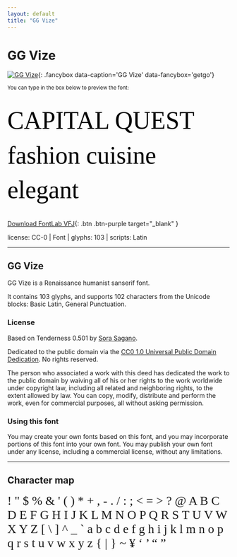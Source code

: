 ```yaml
---
layout: default
title: "GG Vize"
---
```


# GG Vize


[![GG Vize](../illustrations/vize.png)](../illustrations/vize.png){: .fancybox data-caption='GG Vize' data-fancybox='getgo'}


<small>You can type in the box below to preview the font:</small>

<div contenteditable="true" style="font-family: 'GG Vize'; font-size: 4em; color:black; margin: 0.5em 0 0.5em 0; line-height: 1.4em;">
CAPITAL QUEST fashion cuisine elegant
</div>

[Download FontLab VFJ](https://downgit.github.io/#/home?url=https://github.com/fontlabcom/getgo-fonts/blob/main/getgo-fonts/cc0/vize/vize.vfj){: .btn .btn-purple target="_blank" }

license: CC-0 \| Font \| glyphs: 103 \| scripts: Latin

---


## GG Vize

GG Vize is a Renaissance humanist sanserif font.

It contains 103 glyphs, and supports 102 characters from the Unicode blocks: Basic Latin, General Punctuation.

### License

Based on Tenderness 0.501 by [Sora Sagano](http://www.dotcolon.net/font/tenderness).

Dedicated to the public domain via the [CC0 1.0 Universal Public Domain Dedication](https://creativecommons.org/publicdomain/zero/1.0/). No rights reserved.

The person who associated a work with this deed has dedicated the work to the public domain by waiving all of his or her rights to the work worldwide under copyright law, including all related and neighboring rights, to the extent allowed by law. You can copy, modify, distribute and perform the work, even for commercial purposes, all without asking permission.

### Using this font

You may create your own fonts based on this font, and you may incorporate portions of this font into your own font. You may publish your own font under any license, including a commercial license, without any limitations.



---

## Character map

<div style="font-family: 'GG Vize'; font-size: 2em;">
! " $ % & ' ( ) * + , - . / : ; < = > ? @ A B C D E F G H I J K L M N O P Q R S T U V W X Y Z [ \ ] ^ _ ` a b c d e f g h i j k l m n o p q r s t u v w x y z { | } ~ ¥ ‘ ’ “ ”
</div>


